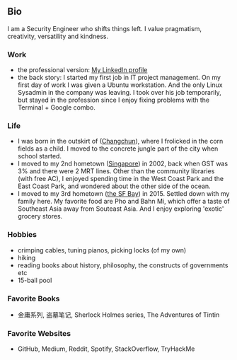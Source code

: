## Bio
I am a Security Engineer who shifts things left.
I value pragmatism, creativity, versatility and kindness.

### Work
- the professional version: [My LinkedIn profile](https://www.linkedin.com/in/lichao-li-50753739/)
- the back story: I started my first job in IT project management. On my first day of work I was given a Ubuntu workstation. And the only Linux Sysadmin in the company was leaving. I took over his job temporarily, but stayed in the profession since I enjoy fixing problems with the Terminal +  Google combo.

### Life
- I was born in the outskirt of ([Changchun](https://en.wikipedia.org/wiki/Changchun)), where I frolicked in the corn fields as a child. I moved to the concrete jungle part of the city when school started.
- I moved to my 2nd hometown ([Singapore](https://en.wikipedia.org/wiki/Singapore)) in 2002, back when GST was 3% and there were 2 MRT lines. Other than the community libraries (with free AC), I enjoyed spending time in the West Coast Park and the East Coast Park, and wondered about the other side of the ocean. 
- I moved to my 3rd hometown ([the SF Bay](https://en.wikipedia.org/wiki/San_Francisco_Bay_Area)) in 2015. Settled down with my family here. My favorite food are Pho and Bahn Mi, which offer a taste of Southeast Asia away from Souteast Asia. And I enjoy exploring 'exotic' grocery stores.

### Hobbies
- crimping cables, tuning pianos, picking locks (of my own)
- hiking
- reading books about history, philosophy, the constructs of governments etc
- 15-ball pool

### Favorite Books
- 金庸系列, 盗墓笔记, Sherlock Holmes series, The Adventures of Tintin

### Favorite Websites
- GitHub, Medium, Reddit, Spotify, StackOverflow, TryHackMe
